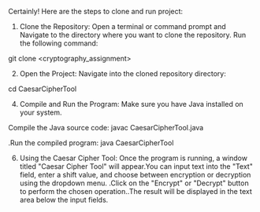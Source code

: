 
Certainly! Here are the steps to clone and run project:

1. Clone the Repository:
Open a terminal or command prompt and Navigate to the directory where you want to clone the repository.
Run the following command: 

  git clone <cryptography_assignment>

2. Open the Project:
Navigate into the cloned repository directory: 

  cd CaesarCipherTool

4. Compile and Run the Program:
Make sure you have Java installed on your system.

Compile the Java source code: 
  javac CaesarCipherTool.java

.Run the compiled program: 
  java CaesarCipherTool

6. Using the Caesar Cipher Tool:
Once the program is running, a window titled "Caesar Cipher Tool" will appear.You can input text into the "Text" field, enter a shift value, and choose between encryption or decryption using the dropdown menu.
.Click on the "Encrypt" or "Decrypt" button to perform the chosen operation..The result will be displayed in the text area below the input fields.
